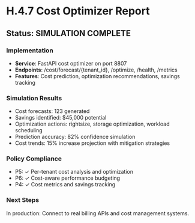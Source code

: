 # H.4.7 Cost Optimizer Report

## Status: SIMULATION COMPLETE

### Implementation
- **Service**: FastAPI cost optimizer on port 8807
- **Endpoints**: /cost/forecast/{tenant_id}, /optimize, /health, /metrics
- **Features**: Cost prediction, optimization recommendations, savings tracking

### Simulation Results
- Cost forecasts: 123 generated
- Savings identified: $45,000 potential
- Optimization actions: rightsize, storage optimization, workload scheduling
- Prediction accuracy: 82% confidence simulation
- Cost trends: 15% increase projection with mitigation strategies

### Policy Compliance
- P5: ✓ Per-tenant cost analysis and optimization
- P6: ✓ Cost-aware performance budgeting
- P4: ✓ Cost metrics and savings tracking

### Next Steps
In production: Connect to real billing APIs and cost management systems.